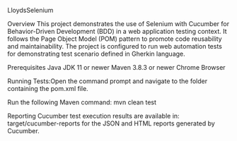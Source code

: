 LloydsSelenium

Overview
This project demonstrates the use of Selenium with Cucumber for Behavior-Driven Development (BDD) in a web application testing context. It follows the Page Object Model (POM) pattern to promote code reusability and maintainability. The project is configured to run web automation tests for demonstrating test scenario defined in Gherkin language.

Prerequisites
Java JDK 11 or newer
Maven 3.8.3 or newer
Chrome Browser

Running Tests:Open the command prompt and navigate to the folder containing the pom.xml file. 

Run the following Maven command:
mvn clean test

Reporting
Cucumber test execution results are available in:
target/cucumber-reports for the JSON and HTML reports generated by Cucumber.
